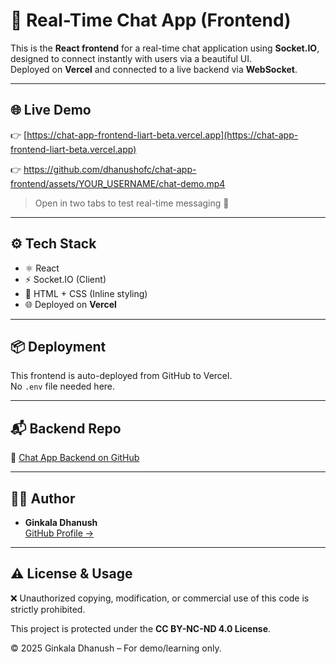 # 💬 Real-Time Chat App (Frontend)

This is the **React frontend** for a real-time chat application using **Socket.IO**, designed to connect instantly with users via a beautiful UI.  
Deployed on **Vercel** and connected to a live backend via **WebSocket**.

---

## 🌐 Live Demo

👉 [https://chat-app-frontend-liart-beta.vercel.app](https://chat-app-frontend-liart-beta.vercel.app)

👉 https://github.com/dhanushofc/chat-app-frontend/assets/YOUR_USERNAME/chat-demo.mp4

> Open in two tabs to test real-time messaging 🔁

---

## ⚙️ Tech Stack

- ⚛️ React
- ⚡ Socket.IO (Client)
- 🎨 HTML + CSS (Inline styling)
- 🌐 Deployed on **Vercel**

---

## 📦 Deployment

This frontend is auto-deployed from GitHub to Vercel.  
No `.env` file needed here.

---

## 📬 Backend Repo

🔗 [Chat App Backend on GitHub](https://github.com/dhanushofc/chat-app-backend)

---

## 🙋‍♂️ Author

- **Ginkala Dhanush**  
  [GitHub Profile →](https://github.com/dhanushofc)
  
---

## ⚠️ License & Usage

❌ Unauthorized copying, modification, or commercial use of this code is strictly prohibited.

This project is protected under the **CC BY-NC-ND 4.0 License**.

© 2025 Ginkala Dhanush – For demo/learning only.
